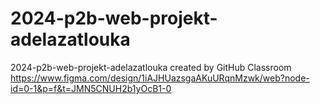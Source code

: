 # 2024-p2b-web-projekt-adelazatlouka
2024-p2b-web-projekt-adelazatlouka created by GitHub Classroom
https://www.figma.com/design/1iAJHUazsgaAKuURqnMzwk/web?node-id=0-1&p=f&t=JMN5CNUH2b1yOcB1-0
